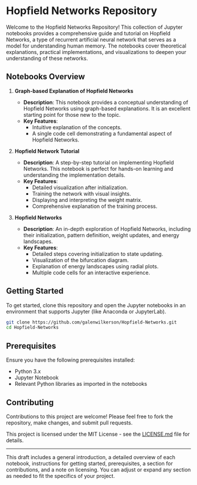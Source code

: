 # Hopfield Networks Repository

Welcome to the Hopfield Networks Repository! This collection of Jupyter notebooks provides a comprehensive guide and tutorial on Hopfield Networks, a type of recurrent artificial neural network that serves as a model for understanding human memory. The notebooks cover theoretical explanations, practical implementations, and visualizations to deepen your understanding of these networks.

## Notebooks Overview

1. **Graph-based Explanation of Hopfield Networks**
   - **Description**: This notebook provides a conceptual understanding of Hopfield Networks using graph-based explanations. It is an excellent starting point for those new to the topic.
   - **Key Features**:
     - Intuitive explanation of the concepts.
     - A single code cell demonstrating a fundamental aspect of Hopfield Networks.

2. **Hopfield Network Tutorial**
   - **Description**: A step-by-step tutorial on implementing Hopfield Networks. This notebook is perfect for hands-on learning and understanding the implementation details.
   - **Key Features**:
     - Detailed visualization after initialization.
     - Training the network with visual insights.
     - Displaying and interpreting the weight matrix.
     - Comprehensive explanation of the training process.

3. **Hopfield Networks**
   - **Description**: An in-depth exploration of Hopfield Networks, including their initialization, pattern definition, weight updates, and energy landscapes.
   - **Key Features**:
     - Detailed steps covering initialization to state updating.
     - Visualization of the bifurcation diagram.
     - Explanation of energy landscapes using radial plots.
     - Multiple code cells for an interactive experience.

## Getting Started

To get started, clone this repository and open the Jupyter notebooks in an environment that supports Jupyter (like Anaconda or JupyterLab).

```bash
git clone https://github.com/galenwilkerson/Hopfield-Networks.git
cd Hopfield-Networks
```

## Prerequisites

Ensure you have the following prerequisites installed:

- Python 3.x
- Jupyter Notebook
- Relevant Python libraries as imported in the notebooks

## Contributing

Contributions to this project are welcome! Please feel free to fork the repository, make changes, and submit pull requests.

This project is licensed under the MIT License - see the [LICENSE.md](LICENSE.md) file for details.

---

This draft includes a general introduction, a detailed overview of each notebook, instructions for getting started, prerequisites, a section for contributions, and a note on licensing. You can adjust or expand any section as needed to fit the specifics of your project.
